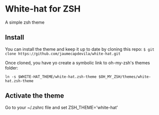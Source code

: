 # White-hat for ZSH
A simple zsh theme

## Install
You can install the theme and keep it up to date by cloning this repo:
```$ git clone https://github.com/jaumecapdevila/white-hat.git```

Once cloned, you have yo create a symbolic link to oh-my-zsh's themes folder:

```ln -s $WHITE-HAT_THEME/white-hat.zsh-theme $OH_MY_ZSH/themes/white-hat.zsh-theme```

## Activate the theme
Go to your ~/.zshrc file and set ZSH_THEME='white-hat'
